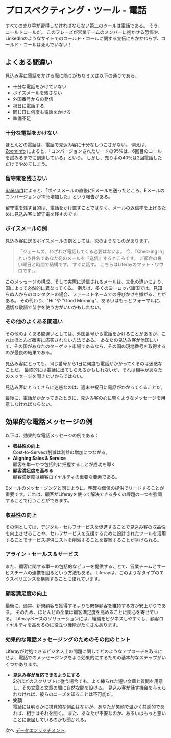 # プロスペクティング・ツール - 電話

すべての売り手が習得しなければならない第二のツールは電話である。 そう、コールドコールだ。 このフレーズが営業チームのメンバーに抱かせる恐怖や、LinkedInのようなサイトでのコールド・コールに関する宣伝にもかかわらず、コールド・コールは死んでいない！

## よくある間違い

見込み客に電話をかける際に陥りがちなミスは以下の通りである。

* 十分な電話をかけていない
* ボイスメールを残さない
* 外国番号からの発信
* 祝日に電話する
* 同じ日に何度も電話をかける
* 準備不足

### 十分な電話をかけない

ほとんどの電話は、電話で見込み客に十分なしつこさがない。 例えば、 [ZoomInfo](https://pipeline.zoominfo.com/sales/sales-follow-up-statistics) によると、「コンバージョンされたリードの95%は、6回目のコールを試みるまでに到達している」という。 しかし、売り手の40％は2回電話しただけでやめてしまう。

### 留守電を残さない

[Salesloft](https://salesloft.com/resources/blog/5-prospect-channels-your-sales-process-needs/)によると、「ボイスメールの直後にEメールを送ったところ、Eメールのコンバージョンが10％増加した」という報告がある。

留守電を残す目的は、電話をかけ直すことではなく、メールの返信率を上げるために見込み客に留守電を残すのです。

### ボイスメールの例

見込み客に送るボイスメールの例としては、次のようなものがあります。

> 「ジェームズ、わざわざ電話してくる必要はないよ。 今、『Checking In』という件名であなた宛のメールを『送信』するところです。 ご都合の良い曜日と時間で結構です。 すぐに話す。 こちらはLiferayのマット・ワウロです」。

このメッセージの構成、そして実際に送信されるメールは、文化の違いにより、国によって必然的に異なってくる。 例えば、多くのヨーロッパ諸国では、見知らぬ人からのコンタクトの場合、ファーストネームでの呼びかけを嫌がることがある。 その代わり、"Hi "や "Good Morning"、あるいはもっとフォーマルに、適切な敬語で苗字を使う方がいいかもしれない。

### その他のよくある間違い

その他のよくある間違いとしては、外国番号から電話をかけることがあるが、これはほとんど確実に応答されない方法である。 あなたの見込み客が他国にいて、その国があなたのターゲット市場であるなら、その国の現地番号を取得するのが最良の結果である。

見込み客にとっても、同じ番号から1日に何度も電話がかかってくるのは迷惑なことだ。 最終的には電話に出てもらえるかもしれないが、それは相手があなたのメッセージを聞きたいからではない。

見込み客にとってさらに迷惑なのは、週末や祝日に電話がかかってくることだ。

最後に、電話がかかってきたときに、見込み客の心に響くようなメッセージを用意しなければならない。

## 効果的な電話メッセージの例

以下は、効果的な電話メッセージの例である：

* **収益性の向上** \
  Cost-to-Serveの削減は利益の増加につながる。
* **Aligning Sales & Service** \
  顧客を単一かつ包括的に把握することが成功を導く
* **顧客満足度を高める** \
  顧客満足度は顧客ロイヤルティの重要な要素である。

Eメールのメッセージングと同じように、明確な価値の提供でリードすることが重要です。これは、顧客がLiferayを使って解決できる多くの課題の一つを強調することで行うことができます。

### 収益性の向上

その例としては、デジタル・セルフサービスを促進することで見込み客の収益性を向上させることや、セルフサービスを支援するために設計されたツールを活用することでサービス提供コストを削減することを提案することが挙げられる。

### アライン・セールス＆サービス

また、顧客に関する単一の包括的なビューを提供することで、営業チームとサービスチームの連携を図るという方法もある。 Liferayは、このようなタイプのエクスペリエンスを構築することに優れています。

### 顧客満足度の向上

最後に、通常、新規顧客を獲得するよりも既存顧客を維持する方が安上がりである。 そのため、ほとんどの企業は顧客満足度を高めることに関心を寄せている。 Liferayベースのソリューションには、組織をビジネスしやすくし、顧客ロイヤルティを高めるのに役立つ機能がたくさんあります。

### 効果的な電話メッセージングのためのその他のヒント

Liferayが対処できるビジネス上の問題に関してどのようなアプローチを取るにせよ、電話でのメッセージングをより効果的にするための基本的なステップがいくつかあります。

* **見込み客が反応できるようにする** \
  2分ほどのスクリプトに従う場合でも、よく練られた短い文章と質問を用意し、その文章と文章の間に自然な間を設ける。 見込み客が話す機会を与えられなければ、彼らのニーズを知ることは不可能だ。
* **笑顔** \
  電話には明らかに視覚的な側面はないが、あなたが笑顔で温かく共感的であれば、相手はそれを聞く。 また、あなたが不安なのか、あるいはもっと悪いことに退屈しているのかも聞かれる。

次へ [データエンリッチメント](./data-enrichment.md). 
